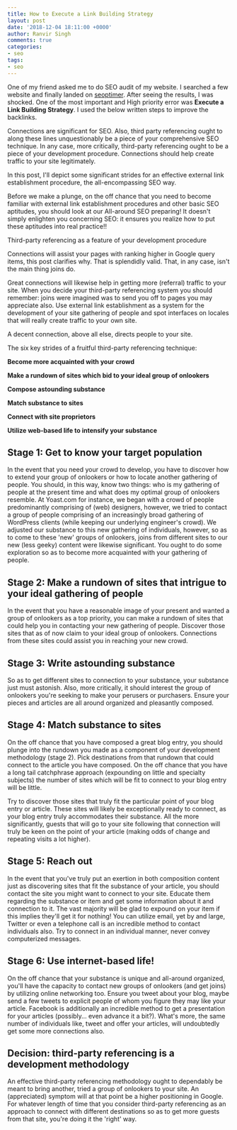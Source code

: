```yaml
---
title: How to Execute a Link Building Strategy
layout: post
date: '2018-12-04 18:11:00 +0000'
author: Ranvir Singh
comments: true
categories:
- seo
tags:
- seo
---
```


One of my friend asked me to do SEO audit of my website. I searched a few website and finally landed on [seoptimer](https://www.seoptimer.com). After seeing the results, I was shocked. One of the most important and High priority error was **Execute a Link Building Strategy**. I used the below written steps to improve the backlinks.

Connections are significant for SEO. Also, third party referencing ought to along these lines unquestionably be a piece of your comprehensive SEO technique. In any case, more critically, third-party referencing ought to be a piece of your development procedure. Connections should help create traffic to your site legitimately.

In this post, I'll depict some significant strides for an effective external link establishment procedure, the all-encompassing SEO way.

Before we make a plunge, on the off chance that you need to become familiar with external link establishment procedures and other basic SEO aptitudes, you should look at our All-around SEO preparing! It doesn't simply enlighten you concerning SEO: it ensures you realize how to put these aptitudes into real practice!!

Third-party referencing as a feature of your development procedure

Connections will assist your pages with ranking higher in Google query items, this post clarifies why. That is splendidly valid. That, in any case, isn't the main thing joins do.

Great connections will likewise help in getting more (referral) traffic to your site. When you decide your third-party referencing system you should remember: joins were imagined was to send you off to pages you may appreciate also. Use external link establishment as a system for the development of your site gathering of people and spot interfaces on locales that will really create traffic to your own site.

A decent connection, above all else, directs people to your site.

The six key strides of a fruitful third-party referencing technique:

**Become more acquainted with your crowd**

**Make a rundown of sites which bid to your ideal group of onlookers**

**Compose astounding substance**

**Match substance to sites**

**Connect with site proprietors**

**Utilize web-based life to intensify your substance**

## Stage 1: Get to know your target population

In the event that you need your crowd to develop, you have to discover how to extend your group of onlookers or how to locate another gathering of people. You should, in this way, know two things: who is my gathering of people at the present time and what does my optimal group of onlookers resemble. At Yoast.com for instance, we began with a crowd of people predominantly comprising of (web) designers, however, we tried to contact a group of people comprising of an increasingly broad gathering of WordPress clients (while keeping our underlying engineer's crowd). We adjusted our substance to this new gathering of individuals, however, so as to come to these 'new' groups of onlookers, joins from different sites to our new (less geeky) content were likewise significant. You ought to do some exploration so as to become more acquainted with your gathering of people.

## Stage 2: Make a rundown of sites that intrigue to your ideal gathering of people

In the event that you have a reasonable image of your present and wanted a group of onlookers as a top priority, you can make a rundown of sites that could help you in contacting your new gathering of people. Discover those sites that as of now claim to your ideal group of onlookers. Connections from these sites could assist you in reaching your new crowd.

## Stage 3: Write astounding substance

So as to get different sites to connection to your substance, your substance just must astonish. Also, more critically, it should interest the group of onlookers you're seeking to make your perusers or purchasers. Ensure your pieces and articles are all around organized and pleasantly composed.

## Stage 4: Match substance to sites

On the off chance that you have composed a great blog entry, you should plunge into the rundown you made as a component of your development methodology (stage 2). Pick destinations from that rundown that could connect to the article you have composed. On the off chance that you have a long tail catchphrase approach (expounding on little and specialty subjects) the number of sites which will be fit to connect to your blog entry will be little.

Try to discover those sites that truly fit the particular point of your blog entry or article. These sites will likely be exceptionally ready to connect, as your blog entry truly accommodates their substance. All the more significantly, guests that will go to your site following that connection will truly be keen on the point of your article (making odds of change and repeating visits a lot higher).

## Stage 5: Reach out

In the event that you've truly put an exertion in both composition content just as discovering sites that fit the substance of your article, you should contact the site you might want to connect to your site. Educate them regarding the substance or item and get some information about it and connection to it. The vast majority will be glad to expound on your item if this implies they'll get it for nothing! You can utilize email, yet by and large, Twitter or even a telephone call is an incredible method to contact individuals also. Try to connect in an individual manner, never convey computerized messages.

## Stage 6: Use internet-based life!

On the off chance that your substance is unique and all-around organized, you'll have the capacity to contact new groups of onlookers (and get joins) by utilizing online networking too. Ensure you tweet about your blog, maybe send a few tweets to explicit people of whom you figure they may like your article. Facebook is additionally an incredible method to get a presentation for your articles (possibly… even advance it a bit?). What's more, the same number of individuals like, tweet and offer your articles, will undoubtedly get some more connections also.

## Decision: third-party referencing is a development methodology

An effective third-party referencing methodology ought to dependably be meant to bring another, tried a group of onlookers to your site. An (appreciated) symptom will at that point be a higher positioning in Google. For whatever length of time that you consider third-party referencing as an approach to connect with different destinations so as to get more guests from that site, you're doing it the 'right' way.